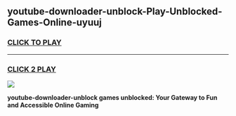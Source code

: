 
## youtube-downloader-unblock-Play-Unblocked-Games-Online-uyuuj
<h3>
<a href="https://premium76.site?title=youtube-downloader-unblock&ref=25A">CLICK TO PLAY</a></h3>
<hr>

<h3>
<a href="https://premium76.site?title=youtube-downloader-unblock&ref=25A">CLICK 2 PLAY</a>
  
</h3>

<a href="https://premium76.site?title=youtube-downloader-unblock&ref=25A"><img src="https://clearcache.store/games.png"></a>


**youtube-downloader-unblock games unblocked: Your Gateway to Fun and Accessible Online Gaming**
